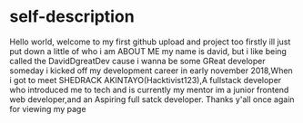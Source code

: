 # self-description
Hello world, welcome to my first github upload and project too 
firstly ill just put down a little of who i am 
ABOUT ME
my name is david, but i like being called the DavidDgreatDev cause i wanna be some GReat developer someday
i kicked off my development career in early november 2018,When i got to meet SHEDRACK AKINTAYO(Hacktivist123),A fullstack developer who introduced me to tech and is currently my mentor im a junior frontend web developer,and an Aspiring full satck developer.
Thanks y'all once again for viewing my page 
